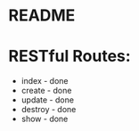 # README

# RESTful Routes:

- index - done
- create - done
- update - done
- destroy - done
- show - done
